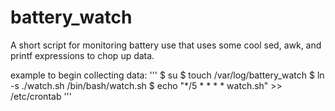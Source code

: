 # battery_watch
A short script for monitoring battery use that uses some cool sed, awk, and printf expressions to chop up data.

example to begin collecting data:
'''
$ su
$ touch /var/log/battery_watch
$ ln -s ./watch.sh /bin/bash/watch.sh
$ echo "*/5 * * * * watch.sh" >> /etc/crontab
'''
